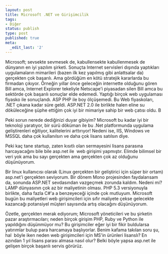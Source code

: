 ```yaml
---
layout: post
title: Microsoft .NET ve Girişimcilik
tags:
- Diğer
status: publish
type: post
published: true
meta:
  _edit_last: '2'
---
```

Microsoft; sevsekte sevmesek de, kabullensekte kabullenmesek de dünyanın en iyi yazılım şirketi. Sonuçta Internet servisleri dışında yaptıkları uygulamaların mimarileri (bazen ilk kez yapılmış gibi anlattsalar da) gerçekten çok başarılı. Ama gördüğüm en kötü stratejik kararlarda bu firmadan çıkıyor. Örneğin yıllar önce geleceğin internette olduğunu gören Bill amca, Internet Explorer tekeliyle Netscape'i piyasadan silen Bill amca bu sektörde çok başarılı sonuçlar elde edemedi. Yaptığı birçok web uygulaması fiyasko ile sonuçlandı. ASP PHP ile boy ölçüşemedi. Bu Web fiyaskoları, .NET çıkana kadar süre geldi. ASP.NET 2.0 ile birlikte halen eline su döküleceğine şüphe ettiğim çok iyi bir mimariye sahip bir web çatısı oldu. B

Peki sorun nerede dediğinizi duyar gibiyim? Microsoft bu kadar iyi bir teknoloji yaratıyor, bir sürü döküman ile bu .Net platformunda uygulama geliştirenleri eğitiyor, kalitelerini arttırıyor! Nedeni ise, IIS, Windows ve MSSQL daha çok kullanılsın ve daha çok lisans satılsın diye.

Peki kaç tane startup, zaten kısıtlı olan sermayesini lisans parasına harcayacağını bile bile asp.net ile  web girişimi yapmıştır. Elimde bilimsel bir veri yok ama bu sayı gerçekten ama gerçekten çok az olduğunu düşünüyorum.

Bir linux kullanıcısı olarak (Linux gerçekten bir geliştirici için süper bir ortam) asp.net'i gerçekten seviyorum. Bir dönem Mono projesinden faydalansam da, sonunda ASP.NET sevdasından vazgeçmek zorunda kaldım. Nedeni mi? LAMP dünyasının çok az bir maliyetinin olması. PHP 5.3 versiyonuyla birlikte, daha fazla C#'a a benzeyeceği içinde çok mutluyum. Microsoft bugün bu maliyetleri web girişimcileri için sıfır maliyete çekse gelecekte kazancağı potansiyel müşteri sayısında artış olacağını düşünüyorum.

Özetle, gerçekten merak ediyorum; Microsoft yöneticileri ve bu şirketin pazar araştırmacıları; neden birçok girişim PHP, Ruby ve Python ile yapıldığını düşünmüyor mu? Bu girişimciler eğer iyi bir fikir buldularsa yatırımlar bulup para harcamaya başlıyorlar. Benim kafama takılan soru şu, hal  böyle iken neden web girişimcileri için MS'in ürünleri lisanslı? En azından 1 yıl lisans parası almasa nasıl olur? Belki böyle yapsa asp.net ile gelişen birçok başarılı servis görürüz.

